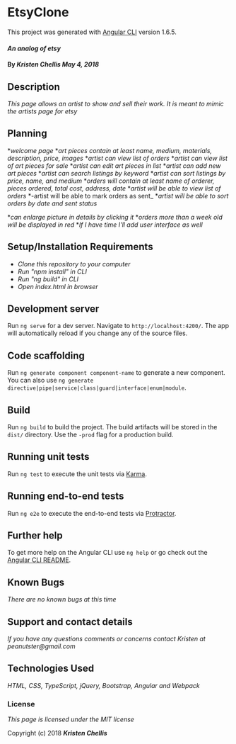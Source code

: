 # EtsyClone

This project was generated with [Angular CLI](https://github.com/angular/angular-cli) version 1.6.5.

#### _An analog of etsy_

#### By _**Kristen Chellis May 4, 2018**_

## Description

_This page allows an artist to show and sell their work. It is meant to mimic the artists page for etsy_

## Planning
*_welcome page_
*_art pieces contain at least name, medium, materials, description, price, images_
*_artist can view list of orders_
*_artist can view list of art pieces for sale_
*_artist can edit art pieces in list_
*_artist can add new art pieces_
*_artist can search listings by keyword_
*_artist can sort listings by price, name, and medium_
*_orders will contain at least name of orderer, pieces ordered, total cost, address, date_
*_artist will be able to view list of orders_
*-artist will be able to mark orders as sent_
*_artist will be able to sort orders by date and sent status_

*_can enlarge picture in details by clicking it_
*_orders more than a week old will be displayed in red_
*_If I have time I'll add user interface as well_



## Setup/Installation Requirements

* _Clone this repository to your computer_
* _Run "npm install" in CLI_
* _Run "ng build" in CLI_
* _Open index.html in browser_


## Development server

Run `ng serve` for a dev server. Navigate to `http://localhost:4200/`. The app will automatically reload if you change any of the source files.

## Code scaffolding

Run `ng generate component component-name` to generate a new component. You can also use `ng generate directive|pipe|service|class|guard|interface|enum|module`.

## Build

Run `ng build` to build the project. The build artifacts will be stored in the `dist/` directory. Use the `-prod` flag for a production build.

## Running unit tests

Run `ng test` to execute the unit tests via [Karma](https://karma-runner.github.io).

## Running end-to-end tests

Run `ng e2e` to execute the end-to-end tests via [Protractor](http://www.protractortest.org/).

## Further help

To get more help on the Angular CLI use `ng help` or go check out the [Angular CLI README](https://github.com/angular/angular-cli/blob/master/README.md).

## Known Bugs

_There are no known bugs at this time_

## Support and contact details

_If you have any questions comments or concerns contact Kristen at peanutster@gmail.com_

## Technologies Used

_HTML, CSS, TypeScript, jQuery, Bootstrap, Angular and Webpack_

### License

*This page is licensed under the MIT license*

Copyright (c) 2018 **_Kristen Chellis_**
